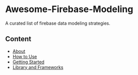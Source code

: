 # Awesome-Firebase-Modeling

A curated list of firebase data modeling strategies.

## Content
- [About](#about)
- [How to Use](#how-to-use)
- [Getting Started](#getting-started)
- [Library and Frameworks](#libraries-and-frameworks)
